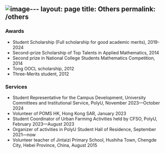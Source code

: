 ![image](https://github.com/annann1234/yangliutao/assets/36989875/de546d65-a7a2-4054-aedf-364313f6c68f)---
layout: page
title: Others
permalink: /others
---
### Awards
* Student Scholarship (Full scholarship for good academic merits), 2019-2024
* Second-prize Scholarship of Top Talents in Applied Mathematics, 2014
* Second prize in National College Students Mathematics Competition, 2014
* Tong OOCL scholarship, 2012
* Three-Merits student, 2012

### Services
* Student Representative for the Campus Development, University Committees and Institutional Service, PolyU, November 2023—October 2024
* Volunteer of POMS HK, Hong Kong SAR, January 2023
* Student Coordinator of Urban Farming Activities held by CFSO, PolyU, February 2023—August 2023
* Organizer of activities in PolyU Student Hall of Residence, September 2021—now
* Volunteer teacher of Jintaizi Primary School, Hushiha Town, Chengde City, Hebei Province, China, August 2015
